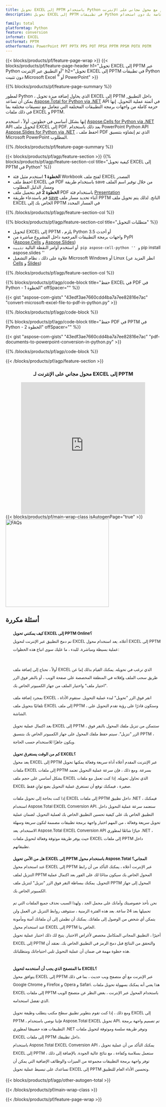 ```yaml
---
title: تحويل EXCEL إلى PPTM باستخدام Python أو مع محول مجاني على الإنترنت
description: تحويل EXCEL إلى PPTM في تطبيقات Python الخاصة بك دون استخدام Microsoft Office أو عبر الإنترنت. اختبر محول EXCEL إلى PPTM على الإنترنت مجانًا بسرعة قبل دمج الكود. 

family: total
platformtag: Python
feature: conversion
informat: EXCEL
outformat: PPTM
otherformats: PowerPoint PPT PPTX PPS POT PPSX PPTM PPSM POTX POTM
---
```

{{< blocks/products/pf/feature-page-wrap >}}
{{< blocks/products/pf/feature-page-header h1="تحويل EXCEL إلى PPTM عبر Python أو التطبيق عبر الإنترنت" h2="تحويل EXCEL إلى PPTM في تطبيقات Python دون تثبيت Microsoft Excel <sup>&reg;</sup> أو PowerPoint" >}}

{{% blocks/products/pf/feature-page-summary %}}

لمطور Python ، الذي يحاول إضافة ميزة تحويل EXCEL إلى PPTM داخل التطبيق, يمكن أن تساعد [Aspose.Total for Python via .NET](https://products.aspose.com/total/python-net/) API في أتمتة عملية التحويل. إنها حزمة كاملة من واجهات برمجة التطبيقات المختلفة التي تتعامل مع تنسيقات مختلفة بما في ذلك ملفات EXCEL و PPTM.

إنها بشكل أساسي في خطوتين. أولاً ، استخدم [Aspose.Cells for Python via .NET](https://products.aspose.com/cells/python-net/) API لتحويل ملف EXCEL إلى PDF. بعد ذلك باستخدام PowerPoint Python API [Aspose.Slides for Python via .NET](https://products.aspose.com/slides/python-net/) ، احفظ ملف PDF الذي تم إنشاؤه بتنسيق Microsoft PowerPoint المطلوب. 

{{% /blocks/products/pf/feature-page-summary %}}

{{< blocks/products/pf/agp/feature-section >}}
{{% blocks/products/pf/agp/feature-section-col title="كيفية تحويل EXCEL إلى PPTM في Python" %}}
- **الخطوة 1** استخدم مثيل فئة Workbook لفتح ملف EXCEL المصدر 
- احفظ ملف EXCEL في PDF باستخدام طريقة save من خلال توفير اسم الملف ومسار الدليل المطلوب
-  **الخطوة 2** قم بتحميل ملف PDF باستخدام فئة [Presentation](https://reference.aspose.com/slides/python-net/aspose.slides/presentation/)
-  قم باستدعاء طريقة [save](https://reference.aspose.com/slides/python-net/aspose.slides/presentation/) أثناء تحديد مسار ملف PPTM الناتج. لذلك يتم تحويل ملف EXCEL الخاص بك إلى PPTM في المسار المحدد

{{% /blocks/products/pf/agp/feature-section-col %}}

{{% blocks/products/pf/agp/feature-section-col title="متطلبات التحويل" %}}

- لتحويل EXCEL إلى PPTM ، يلزم Python 3.5 أو أحدث
- واجهات برمجة التطبيقات المرجعية داخل المشروع مباشرة من PyPI ([Aspose.Cells](https://pypi.org/project/aspose-cells-python/) و [Aspose.Slides](https://pypi.org/project/Aspose.Slides/))
-  أو استخدم أوامر النقطة التالية `` تثبيت pip aspose-cell-python '' و `` pip install aspose.slides ''
-  علاوة على ذلك ، نظام التشغيل Microsoft Windows أو Linux (انظر المزيد عن [Cells](https://docs.aspose.com/cells/python-net/getting-started/#installation) و [Slides](https://docs.aspose.com/slides/python-net/system-requirements/))
 

{{% /blocks/products/pf/agp/feature-section-col %}}

{{% blocks/products/pf/agp/code-block title="حفظ EXCEL في PDF في Python - الخطوة 1" offSpacer="" %}}

{{< gist "aspose-com-gists" "43edf3ae7660cdd4ba7a7ee82816e7ac" "convert-microsoft-excel-file-to-pdf-in-python.py" >}}

{{% /blocks/products/pf/agp/code-block %}}

{{% blocks/products/pf/agp/code-block title="حفظ PDF في PPTM في Python - الخطوة 2" offSpacer="" %}}

{{< gist "aspose-com-gists" "43edf3ae7660cdd4ba7a7ee82816e7ac" "pdf-documents-to-powerpoint-conversion-in-python.py" >}}

{{% /blocks/products/pf/agp/code-block %}}

{{< /blocks/products/pf/agp/feature-section >}}

<div class="container-fluid agp-content bg-white aboutfile box-1 vh100 section nopbtm">
<div class=container>
<div class=row>
<div class="demobox tc col-md-12 padding-0" align="center">

<h3>محول مجاني على الإنترنت لـ EXCEL إلى PPTM</h3>

<iframe title="pptm to xlsx" style="border: none; height: 426px;" scrolling="no" src="https://total-conversion-app-65z5r2lp.k8s.dynabic.com/?to=pptm&from=xlsx" id="child-iframe" width="80%"></iframe>

</div></div>
</div></div>
{{< blocks/products/pf/main-wrap-class isAutogenPage="true" >}}
<style>.howtolist li{margin-right: 0!important;line-height: 26px;position: relative;margin-bottom: 10px;font-size: 13px;list-style-type: none;}</style>
<div class="col-md-12 tl bg-gray-dark howtolist section">
  <a class="anchor" name="faqpage"></a>
  <div class="container tl dflex" itemscope="" itemtype="https://schema.org/FAQPage">
      <div class="col-md-4 howtosectiongfx">
          <img class="social-panel-hide-on-mobile" src="https://www.groupdocs.cloud/templates/brand/images/groupdocs/conversion/groupdocs_conversion-brand.png" alt="FAQs" width="335" height="283">
      </div>
      <div class="howtosection col-md-8">
          <div>
              <h2>أسئلة مكررة</h2>
              <ul>
                  <li itemscope="" itemprop="mainEntity" itemtype="https://schema.org/Question">
                      <div>
                          <span itemprop="name"><b>كيف يمكنني تحويل EXCEL إلى PPTM Online؟</b></span>
                      </div>
                      <div itemscope="" itemprop="acceptedAnswer" itemtype="https://schema.org/Answer">
                          <span itemprop="text">تم دمج التطبيق عبر الإنترنت لتحويل EXCEL أعلاه. يعد استخدام محول EXCEL إلى PPTM عملية بسيطة ومباشرة. للبدء ، ما عليك سوى اتباع هذه الخطوات: <br /> <br />

أولاً ، تحتاج إلى إضافة ملف EXCEL الذي ترغب في تحويله. يمكنك القيام بذلك إما عن طريق سحب الملف وإفلاته في المنطقة المخصصة على صفحة الويب ، أو بالنقر فوق الزر "اختيار ملف" واختيار الملف من جهاز الكمبيوتر الخاص بك. <br />

بمجرد إضافة ملف EXCEL ، انقر فوق الزر "تحويل" لبدء عملية التحويل. ستقوم الأداة تلقائيًا بتحويل ملف EXCEL إلى ملف PPTM ، وستكون قادرًا على رؤية تقدم التحويل على الشاشة. <br />

بعد اكتمال عملية تحويل EXCEL إلى PPTM ، ستتمكن من تنزيل ملفك المحول بالنقر فوق الزر "تنزيل". سيتم حفظ ملفك المحول على جهاز الكمبيوتر الخاص بك بتنسيق PPTM ، ويكون جاهزًا للاستخدام حسب الحاجة.</span>
                      </div>
                  </li>
                  <li itemscope="" itemprop="mainEntity" itemtype="https://schema.org/Question">
                      <div>
                          <span itemprop="name"><b>كم من الوقت يستغرق تحويل EXCEL؟</b></span>
                      </div>
                      <div itemscope="" itemprop="acceptedAnswer" itemtype="https://schema.org/Answer">
                          <span itemprop="text">يعد محول EXCEL إلى PPTM عبر الإنترنت المقدم أعلاه أداة سريعة وفعالة يمكنها تحويل ملفات EXCEL إلى ملفات PPTM بسرعة. ومع ذلك ، فإن سرعة عملية التحويل تعتمد بشكل أساسي على حجم ملف EXCEL الذي تحاول تحويله. إذا كنت تعمل مع ملفات EXCEL صغيرة ، فيمكنك توقع أن تستغرق عملية التحويل بضع ثوانٍ فقط. <br />

إذا كنت بحاجة إلى تحويل ملفات EXCEL إلى ملفات PPTM داخل تطبيق .NET ، فيمكنك استخدام Aspose.Total EXCEL Conversion API. ستعتمد سرعة عملية التحويل داخل التطبيق الخاص بك على كيفية تحسين التطبيق الخاص بك لعملية التحويل. لضمان عملية تحويل سريعة وفعالة ، من المهم اختيار واجهة برمجة تطبيقات مصممة لتكون سريعة وسهلة الاستخدام. يعد Aspose.Total EXCEL Conversion API خيارًا شائعًا لمطوري .NET ، حيث يوفر طريقة موثوقة وفعالة لتحويل ملفات EXCEL إلى ملفات PPTM داخل تطبيقاتهم.</span>
                      </div>
                  </li>
                  <li itemscope="" itemprop="mainEntity" itemtype="https://schema.org/Question">
                      <div>
                          <span itemprop="name"><b>هل من الآمن تحويل EXCEL إلى PPTM باستخدام محول Aspose.Total المجاني؟</b></span>
                      </div>
                      <div itemscope="" itemprop="acceptedAnswer" itemtype="https://schema.org/Answer">
                          <span itemprop="text">عند استخدام محول EXCEL إلى PPTM عبر الإنترنت أعلاه ، يمكنك التأكد من أن رابط التنزيل لملف PPTM المحول الخاص بك سيكون متاحًا لك على الفور بعد اكتمال عملية التحويل. يمكنك ببساطة النقر فوق الزر "تنزيل" لتنزيل ملف PPTM المحول إلى جهاز الكمبيوتر الخاص بك. <br />

نحن نأخذ خصوصيتك وأمانك على محمل الجد ، ولهذا السبب نحذف جميع الملفات التي تم تحميلها بعد 24 ساعة. بعد هذه الفترة الزمنية ، ستتوقف روابط التنزيل عن العمل ولن يتمكن أي شخص من الوصول إلى ملفاتك. يمكنك أن تطمئن إلى أن ملفاتك آمنة ومأمونة عند استخدام محول EXCEL إلى PPTM الخاص بنا.
<br />
أخيرًا ، التطبيق المجاني المتكامل مخصص لأغراض الاختبار. يتيح لك ذلك اختبار عملية تحويل EXCEL إلى PPTM والتحقق من النتائج قبل دمج الرمز في التطبيق الخاص بك. نعتقد أن هذه خطوة مهمة في ضمان أن عملية التحويل تلبي احتياجاتك ومتطلباتك.</span>
                      </div>
                  </li>                 
                  <li itemscope="" itemprop="mainEntity" itemtype="https://schema.org/Question">
                      <div>
                          <span itemprop="name"><b>ما المتصفح الذي يجب أن أستخدمه لتحويل EXCEL؟</b></span>
                      </div>
                      <div itemscope="" itemprop="acceptedAnswer" itemtype="https://schema.org/Answer">
                          <span itemprop="text">يتوافق محول EXCEL إلى PPTM عبر الإنترنت مع أي متصفح ويب حديث ، بما في ذلك Google Chrome و Firefox و Opera و Safari. هذا يعني أنه يمكنك بسهولة تحويل ملفات EXCEL إلى ملفات PPTM باستخدام المحول عبر الإنترنت ، بغض النظر عن متصفح الويب الذي تفضل استخدامه. <br />

ومع ذلك ، إذا كنت تقوم بتطوير تطبيق سطح مكتب يتطلب وظيفة تحويل EXCEL إلى PPTM ، فإننا نوصي باستخدام Aspose.Total EXCEL تحويل API. تم تصميم واجهة برمجة التطبيقات هذه خصيصًا لمطوري .NET وتوفر طريقة سلسة وموثوقة لتحويل ملفات EXCEL إلى ملفات PPTM داخل تطبيقك.
<br />
باستخدام Aspose.Total EXCEL Conversion API ، يمكنك التأكد من أن عملية تحويل EXCEL إلى PPTM ستعمل بسلاسة وكفاءة ، مع نتائج عالية الجودة. بالإضافة إلى ذلك ، توفر واجهة برمجة التطبيقات مجموعة من الميزات والوظائف الإضافية التي يمكن أن تساعدك على تبسيط عملية تحويل EXCEL إلى PPTM وتحسين الأداء العام للتطبيق.</span>
                      </div>
                  </li>
              </ul>
          </div>
      </div>
  </div>
{{< blocks/products/pf/agp/other-autogen-total >}}

{{< /blocks/products/pf/main-wrap-class >}}

{{< /blocks/products/pf/feature-page-wrap >}}